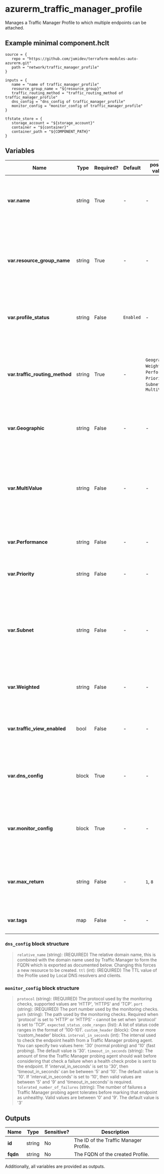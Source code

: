 # azurerm_traffic_manager_profile

Manages a Traffic Manager Profile to which multiple endpoints can be attached.

## Example minimal component.hclt

```hcl
source = {
   repo = "https://github.com/jumidev/terraform-modules-auto-azurerm.git" 
   path = "network/traffic_manager_profile" 
}

inputs = {
   name = "name of traffic_manager_profile" 
   resource_group_name = "${resource_group}" 
   traffic_routing_method = "traffic_routing_method of traffic_manager_profile" 
   dns_config = "dns_config of traffic_manager_profile" 
   monitor_config = "monitor_config of traffic_manager_profile" 
}

tfstate_store = {
   storage_account = "${storage_account}" 
   container = "${container}" 
   container_path = "${COMPONENT_PATH}" 
}

```

## Variables

| Name | Type | Required? |  Default  |  possible values |  Description |
| ---- | ---- | --------- |  ----------- | ----------- | ----------- |
| **var.name** | string | True | -  |  -  |  The name of the Traffic Manager profile. Changing this forces a new resource to be created. | 
| **var.resource_group_name** | string | True | -  |  -  |  The name of the resource group in which to create the Traffic Manager profile. Changing this forces a new resource to be created. | 
| **var.profile_status** | string | False | `Enabled`  |  -  |  The status of the profile, can be set to either `Enabled` or `Disabled`. Defaults to `Enabled`. | 
| **var.traffic_routing_method** | string | True | -  |  `Geographic`, `Weighted`, `Performance`, `Priority`, `Subnet`, `MultiValue`  |  Specifies the algorithm used to route traffic. Possible values are `Geographic`, `Weighted`, `Performance`, `Priority`, `Subnet` and `MultiValue`. | 
| **var.Geographic** | string | False | -  |  -  |  Traffic is routed based on Geographic regions specified in the Endpoint. | 
| **var.MultiValue** | string | False | -  |  -  |  All healthy Endpoints are returned.  MultiValue routing method works only if all the endpoints of type `External` and are specified as IPv4 or IPv6 addresses. | 
| **var.Performance** | string | False | -  |  -  |  Traffic is routed via the User's closest Endpoint | 
| **var.Priority** | string | False | -  |  -  |  Traffic is routed to the Endpoint with the lowest `priority` value. | 
| **var.Subnet** | string | False | -  |  -  |  Traffic is routed based on a mapping of sets of end-user IP address ranges to a specific Endpoint within a Traffic Manager profile. | 
| **var.Weighted** | string | False | -  |  -  |  Traffic is spread across Endpoints proportional to their `weight` value. | 
| **var.traffic_view_enabled** | bool | False | -  |  -  |  Indicates whether Traffic View is enabled for the Traffic Manager profile. | 
| **var.dns_config** | block | True | -  |  -  |  This block specifies the DNS configuration of the Profile. One `dns_config` block. | 
| **var.monitor_config** | block | True | -  |  -  |  This block specifies the Endpoint monitoring configuration for the Profile. One `monitor_config` block. | 
| **var.max_return** | string | False | -  |  `1`, `8`  |  The amount of endpoints to return for DNS queries to this Profile. Possible values range from `1` to `8`. | 
| **var.tags** | map | False | -  |  -  |  A mapping of tags to assign to the resource. | 

### `dns_config` block structure

>`relative_name` (string): (REQUIRED) The relative domain name, this is combined with the domain name used by Traffic Manager to form the FQDN which is exported as documented below. Changing this forces a new resource to be created.
>`ttl` (int): (REQUIRED) The TTL value of the Profile used by Local DNS resolvers and clients.

### `monitor_config` block structure

>`protocol` (string): (REQUIRED) The protocol used by the monitoring checks, supported values are 'HTTP', 'HTTPS' and 'TCP'.
>`port` (string): (REQUIRED) The port number used by the monitoring checks.
>`path` (string): The path used by the monitoring checks. Required when 'protocol' is set to 'HTTP' or 'HTTPS' - cannot be set when 'protocol' is set to 'TCP'.
>`expected_status_code_ranges` (list): A list of status code ranges in the format of '100-101'.
>`custom_header` (block): One or more 'custom_header' blocks.
>`interval_in_seconds` (int): The interval used to check the endpoint health from a Traffic Manager probing agent. You can specify two values here: '30' (normal probing) and '10' (fast probing). The default value is '30'.
>`timeout_in_seconds` (string): The amount of time the Traffic Manager probing agent should wait before considering that check a failure when a health check probe is sent to the endpoint. If 'interval_in_seconds' is set to '30', then 'timeout_in_seconds' can be between '5' and '10'. The default value is '10'. If 'interval_in_seconds' is set to '10', then valid values are between '5' and '9' and 'timeout_in_seconds' is required.
>`tolerated_number_of_failures` (string): The number of failures a Traffic Manager probing agent tolerates before marking that endpoint as unhealthy. Valid values are between '0' and '9'. The default value is '3'



## Outputs

| Name | Type | Sensitive? | Description |
| ---- | ---- | --------- | --------- |
| **id** | string | No  | The ID of the Traffic Manager Profile. | 
| **fqdn** | string | No  | The FQDN of the created Profile. | 

Additionally, all variables are provided as outputs.
